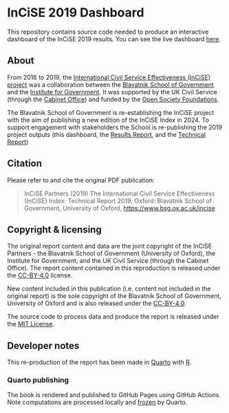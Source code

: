 # InCiSE 2019 Dashboard

This repository contains source code needed to produce an interactive
dashboard of the InCiSE 2019 results. You can see the live dashboard
[here](https://incise-project.github.io/incise2019-dashboard).

## About

From 2016 to 2019, the
[International Civil Service Effectiveness (InCiSE) project](https://www.bsg.ox.ac.uk/incise)
was a collaboration between the
[Blavatnik School of Government](https://www.bsg.ox.ac.uk) and the
[Institute for Government](http://instituteforgovernment.org.uk).
It was supported by the UK Civil Service (through the
[Cabinet Office](https://www.gov.uk/cabinetoffice)) and funded by the
[Open Society Foundations](https://www.opensocietyfoundations.org).

The Blavatnik School of Government is re-establishing the InCiSE project with
the aim of publishing a new edition of the InCiSE Index in 2024. To support
engagement with stakeholders the School is re-publishing the 2019 project
outputs (this dashboard, the
[Results Report](https://incise-project.github.io/incise2019-results/), and the
[Technical Report](https://incise-project.github.io/incise2019-techreport/))

## Citation

Please refer to and cite the original PDF publication:

> InCiSE Partners (2019) The International Civil Service Effectiveness (InCiSE)
> Index: Technical Report 2019, Oxford: Blavatnik School of Government,
> University of Oxford, https://www.bsg.ox.ac.uk/incise

## Copyright & licensing

The original report content and data are the joint copyright of the InCiSE
Partners - the Blavatnik School of Government (University of Oxford),
the Institute for Government, and the UK Civil Service (through the Cabinet
Office). The report content contained in this reproduction is released under
the [CC-BY-4.0](LICENSE) license.

New content included in this publication (i.e. content not included in the
original report) is the sole copyright of the Blavatnik School of Government,
University of Oxford and is also released under the [CC-BY-4.0](LICENSE).

The source code to process data and produce the report is released under the
[MIT License](LICENSE-CODE).

## Developer notes

This re-production of the report has been made in [Quarto](http://quarto.org)
with [R](https://r-project.org).

### Quarto publishing

The book is rendered and published to GitHub Pages using GitHub Actions.
Note computations are processed locally and
[frozen](https://quarto.org/docs/publishing/github-pages.html#freezing-computations)
by Quarto.
